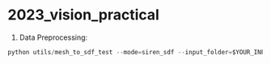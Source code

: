 # 2023_vision_practical
1. Data Preprocessing:
```python
python utils/mesh_to_sdf_test --mode=siren_sdf --input_folder=$YOUR_INPUT_FOLDER --output_folder=$YOUR_OUTPUT_FOLDER

```
   
